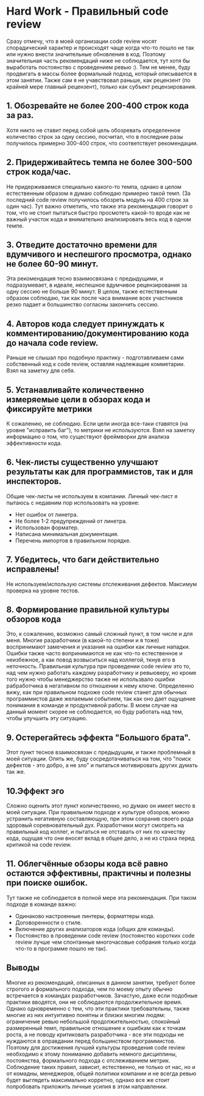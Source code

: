 # Hard Work -  Правильный code review

Сразу отмечу, что в моей организации code review носят спорадический характер и происходят чаще когда что-то пошло не так
или нужно внести значительные обновления в код. Поэтому значительная часть рекомендаций ниже не соблюдается, тут хотя бы выработать постоянство с проведением ревью :).
Тем не менее, буду продвигать в массы более формальный подход, который описывается в этом занятии.
Также сам я не учавствовал раньше, как рецензент (по крайней мере главный рецензент), только как субъект рецензирования.

## 1. Обозревайте не более 200-400 строк кода за раз.

Хотя никто не ставит перед собой цель обозревать определенное количество строк за одну сессию,
посчитал, что в последние разы получилось примерно 300-400 строк, что соответствует рекомендации.

## 2. Придерживайтесь темпа не более 300-500 строк кода/час.

Не придерживаемся специально какого-то темпа, однако в целом естественным образом я думаю соблюдаю примерно такой темп.
(За последний code review получилось обозреть модуль на 400 строк за один час).
Тут важно отметить, что также эта рекомендация говорит о том, что не стоит пытаться быстро просмотеть какой-то вроде как не важный участок кода
и внимательно анализировать весь код в одном темпе.

## 3. Отведите достаточно времени для вдумчивого и неспешгого просмотра, однако не более 60-90 минут.

Эта рекомендация тесно взаимосвязана с предыдущими, и подразумевает, в идеале, неспешное вдумчивое рецензирования 
за одну сессию не больше 90 минут.
В целом, также естественным образом соблюдаю, так как после часа внимание всех участников резко падает и большинство согласны закончить сессию.

## 4. Авторов кода следует принуждать к комментированию/документированию кода до начала code review.

Раньше не слышал про подобную практику - подготавливаем сами собственный код к code review,
оставляя надлежащие комметарии. Взял на заметку для себя.

## 5. Устанавливайте количественно измеряемые цели в обзорах кода и фиксируйте метрики

К сожалению, не соблюдаю. Если цели иногда все-таки ставятся (на уровне "исправить баг"), то метрики не используются.
Взял на заметку информацию о том, что существуют фреймворки для анализа эффективности кода.

## 6. Чек-листы существенно улучшают результаты как для программистов, так и для инспекторов.

Общие чек-листы не используем в компании.
Личный чек-лист я пытаюсь с недавним пор использовать на уровне: 

- Нет ошибок от линетра.
- Не более 1-2 предупреждений от линетра.
- Использован форматер.
- Написана минимальная документация.
- Перечень импортов в правильном порядке.

## 7. Убедитесь, что баги действительно исправлены!

Не используем/использую системы отслеживания дефектов.
Максимум проверка на уровне тестов.

## 8. Формирование правильной культуры обзоров кода

Это, к сожалению, возможно самый сложный пункт, в том числе и для меня.
Многие разработчики (в какой-то степени и я тоже) воспринимают замечения и указания на ошибки как личные нападки.
Ошибки также часто вопринимаются не как что-то естественное и неизбежное, а как повод возвыситься над коллегой, ткнув его в неточность.
Правильная культура при проведении code review это то, над чем нужно работать каждому разработчику и ревьюверу, но кроме того нужно чтобы 
менеджерство также не использвало ошибки рабработчика в негативном по отношении к нему ключе.
Определенно вижу, как при правильном подхоже code review станет для обычных программистов даже желаемым событием, так как оно дает ощущение понимания в команде и продуктивной работы.
В моем случае на данный момент скорее не соблюдается, но буду работать над тем, чтобы улучшить эту ситуацию.

## 9. Остерегайтесь эффекта "Большого брата".

Этот пункт теснов взаимосвязан с предыдущим, и также проблемный в моей ситуации.
Опять же, буду сосредотачиваться на том, что "поиск дефектов - это добро, а не зло" и пытаться мотивировать других думать так же.

## 10.Эффект эго 

Сложно оценить этот пункт количественно, но думаю он имеет место в моей ситуации.
При правильном подходе к культуре обзоров, можно устранить негативную составляющую, при этом сохранив своего рода здоровый соревновательный дух.
Разработчики могут смотреть на правильный код коллег, и пытаться не отставать от них по качеству кода, ощущая что они вносят вклад в общее дело, а не из страха перед критикой на code review.

## 11. Облегчённые обзоры кода всё равно остаются эффективны, практичны и полезны при поиске ошибок. 

Тут также не соблюдается в полной мере эта рекомендация. При таком подходе в команде важно:

- Одинаково настроенные линтеры, форматтеры кода.
- Договоренности о стиле.
- Включение других анализаторов кода (общих для команды).
- Постоянство в проведении code review (постоянство коротких code review лучше чем спонтанные многочасовые собрания только когда что-то в программе пошло не так).

## Выводы

Многие из рекомендаций, описанных в данном занятии, требуют более строгого и формального подхода, чем по моему опыту обычно встречается в командах разработчиков.
Зачастую, даже если подобные практики вводятся, они не соблюдаются продолжительное время.
Однако одновременно с тем, что эти практики требовательны, также многие из них интуитивно понятны и близки многим людям: ограничение ревью небольшой продолжительностью, спокойный размеренный темп, 
правильное отношение к ошибкам как к точкам роста, а не поводу критиковать разработчика - все эти подходы не нуждаются в оправдании перед большинством программистов.
Поэтому для достижения лучшей культуры проведения code review необходимо к этому пониманию добавить немного дисциплины, постоянства, формального подхода с отслеживанием метрик.
Соблюдение таких правил, зависит, естественно, не только от нас, но и от комадны, менеджеров, общей политики компании и не всегда ревью будет выглядеть максимально корретно, однако все же
стоит попробовать приложить личные усилия в этом направлении.
